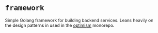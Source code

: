 # `framework`

Simple Golang framework for building backend services.
Leans heavily on the design patterns in used in the
[optimism](https://github.com/ethereum-optimism/optimism/) monorepo.
